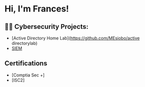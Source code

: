 <h1>Hi, I'm Frances! 

<h2>👨‍💻 Cybersecurity Projects:</h2>

- [Active Directory Home Lab](https://github.com/MEsiobo/active directorylab)
- [SIEM](https://github.com/MEsiobo/Algorithms-Practice)

<h2>Certifications</h2>

- [Comptia Sec +]
- [ISC2]





<!--
**joshmadakor1/joshmadakor1** is a ✨ _special_ ✨ repository because its `README.md` (this file) appears on your GitHub profile.

Here are some ideas to get you started:

- 🔭 I’m currently working on ...
- 🌱 I’m currently learning ...
- 👯 I’m looking to collaborate on ...
- 🤔 I’m looking for help with ...
- 💬 Ask me about ...
- 📫 How to reach me: ...
- 😄 Pronouns: ...
- ⚡ Fun fact: ...
-->
